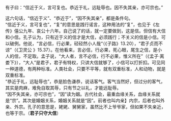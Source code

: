 有子曰：“信近于义，言可复也。恭近于礼，远耻辱也。因不失其亲，亦可宗也。”  

这六句话，“信近于义”、“恭近于”，“因不失其亲”，都是条件句。  
“信近于义，言可复也”，“复”的意思是践行诺言，这种用法的“复”，也见于《左传》僖公九年、哀公十六年。自己说了的话，就一定要做到，这是信。但信有大信和小信。孔子认为，只有近于义的信才是大信，必须践行；不关义的信是小信。可以破例。他说，“言必信，行必果，硁硁然小人哉“（《子路》13.20），“君子贞而不谅”（《卫灵公 》15.37）。在他看来，言必信，行必果，死心眼，尾生之信，是小人的信，不足取。孟子说，“大人者，言不必信，行不必果，惟义所在”（《孟子·离娄下》），“大人”是君子，君子有特权，只讲大信就够了，小信可以打折扣。可见同一种道德，有两种标准。人类社会，只要不平等，就有双重标准，人和动物，就是双重标准。  
“恭近于礼，远耻辱也”，恭是脸色谦恭，说话客气。客气当然好，但过分的客气，其实是肉麻，难免自取其辱，只有节之以礼，才能远耻辱。  
“因不失其亲，亦可宗也”，“因”读为姻。古代社会，最重血缘关系，血缘关系就是“宗”。其次是婚姻关系，婚姻关系就是“因”。前者也叫内亲】内宗，后者也叫外亲、外宗。孔子的意思是，姥姥、舅舅家，虽然比不上爷爷家，但如果不失亲近，也等于宗。（**君子只守大信**）  
